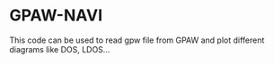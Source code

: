 # GPAW-NAVI
This code can be used to read gpw file from GPAW and plot different diagrams like DOS, LDOS...
